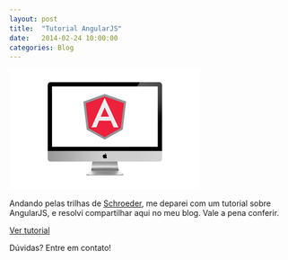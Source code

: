 ```yaml
---
layout: post
title:  "Tutorial AngularJS"
date:   2014-02-24 10:00:00
categories: Blog
---
```


<img src="/img/posts/inconAngularJS.png" />

Andando pelas trilhas de <a href="http://pt.wikipedia.org/wiki/Schroeder" target="_blank">Schroeder</a>, me deparei com um tutorial sobre AngularJS, e resolvi compartilhar aqui no meu blog. Vale a pena conferir.

<a href="https://github.com/cerebrobr/traduz-ai/tree/master/angularjs" target="_blank">Ver tutorial</a>

Dúvidas? Entre em contato!
